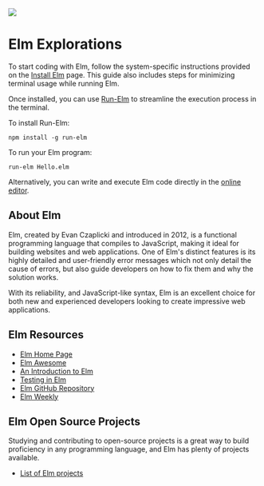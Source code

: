 <img src="https://raw.githubusercontent.com/rtoal/polyglot/master/docs/resources/elm-logo-64.png">

# Elm Explorations

To start coding with Elm, follow the system-specific instructions provided on the [Install Elm](https://guide.elm-lang.org/install/elm) page. This guide also includes steps for minimizing terminal usage while running Elm.

Once installed, you can use [Run-Elm](https://github.com/jfairbank/run-elm) to streamline the execution process in the terminal.

To install Run-Elm:

```
npm install -g run-elm
```

To run your Elm program:

```
run-elm Hello.elm
```

Alternatively, you can write and execute Elm code directly in the [online editor](https://elm-lang.org/examples/buttons).

## About Elm

Elm, created by Evan Czaplicki and introduced in 2012, is a functional programming language that compiles to JavaScript, making it ideal for building websites and web applications. One of Elm's distinct features is its highly detailed and user-friendly error messages which not only detail the cause of errors, but also guide developers on how to fix them and why the solution works.

With its reliability, and JavaScript-like syntax, Elm is an excellent choice for both new and experienced developers looking to create impressive web applications.

## Elm Resources

- [Elm Home Page](http://elm-lang.org/)
- [Elm Awesome](https://github.com/isRuslan/awesome-elm)
- [An Introduction to Elm](http://guide.elm-lang.org/)
- [Testing in Elm](https://medium.com/@_rchaves_/testing-in-elm-93ad05ee1832)
- [Elm GitHub Repository](https://github.com/elm)
- [Elm Weekly](http://www.elmweekly.nl/)

## Elm Open Source Projects

Studying and contributing to open-source projects is a great way to build proficiency in any programming language, and Elm has plenty of projects available.

- [List of Elm projects](https://github.com/elm/projects)
